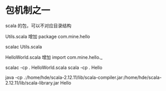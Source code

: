 包机制之一
=========
scala 的包，可以不对应目录结构

Utils.scala 增加
package com.mine.hello

scalac Utils.scala

HelloWorld.scala 增加
import com.mine.hello._

scalac -cp . HelloWorld.scala
scala -cp . Hello

java -cp .:/home/hde/scala-2.12.11/lib/scala-compiler.jar:/home/hde/scala-2.12.11/lib/scala-library.jar Hello